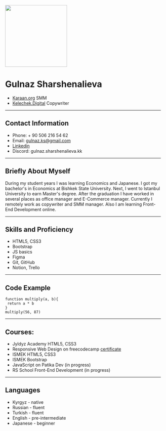 <img src="https://avatars.githubusercontent.com/u/88134441?v=4" width="200" height="200"/>


# Gulnaz Sharshenalieva

+ [Karaan.org](https://karaan.org/) SMM
+ [Kelechek.Digital](https://kelechek.digital/) Copywriter
***********
## Contact Information
* Phone: + 90 506 216 54 62
* Email: gulnaz.ks@gmail.com
* [Linkedin](https://www.linkedin.com/feed/)
* Discord: gulnaz.sharshenalieva.kk
*******
## Briefly About Myself
During my student years I was learning Economics and Japanese.
I got my bachelor's in Economics at Bishkek State University. 
Next, I went to Istanbul University to earn Master's degree.
After the graduation I have worked in several places as office manager and E-Commerce manager.
Currently I remotely work as copywriter and SMM manager. Also I am learning Front-End Development online.
*****
## Skills and Proficiency
* HTML5, CSS3
* Bootstrap
* JS basics
* Figma
* Git, GitHub
* Notion, Trello
****
## Code Example
```
function multiply(a, b){
 return a * b
}
multiply(56, 87)
```
***
## Courses:
* Jyldyz Academy HTML5, CSS3
* Responsive Web Design on freecodecamp
  [certificate](https://www.freecodecamp.org/certification/gulnaz/responsive-web-design)
* ISMEK HTML5, CSS3
* ISMEK Bootstrap
* JavaScript on Patika Dev (in progress)
* RS School Front-End Development (in progress)
*****
## Languages
* Kyrgyz - native
* Russian - fluent
* Turkish - fluent
* English - pre-intermediate
* Japanese - beginner
  




